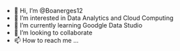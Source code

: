 - 👋 Hi, I’m @Boanerges12
- 👀 I’m interested in Data Analytics and Cloud Computing
- 🌱 I’m currently learning Goodgle Data Studio
- 💞️ I’m looking to collaborate
- 📫 How to reach me ...

<!---
Boanerges12/Boanerges12 is a ✨ special ✨ repository because its `README.md` (this file) appears on your GitHub profile.
You can click the Preview link to take a look at your changes.
--->
